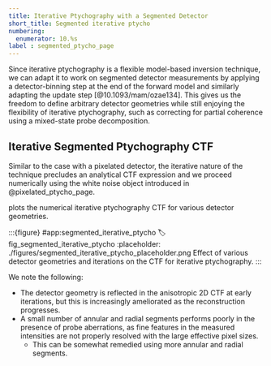 ```yaml
---
title: Iterative Ptychography with a Segmented Detector
short_title: Segmented iterative ptycho
numbering:
  enumerator: 10.%s
label : segmented_ptycho_page
---
```


Since iterative ptychography is a flexible model-based inversion technique, we can adapt it to work on segmented detector measurements by applying a detector-binning step at the end of the forward model and similarly adapting the update step [@10.1093/mam/ozae134].
This gives us the freedom to define arbitrary detector geometries while still enjoying the flexibility of iterative ptychography, such as correcting for partial coherence using a mixed-state probe decomposition.

## Iterative Segmented Ptychography CTF

Similar to the case with a pixelated detector, the iterative nature of the technique precludes an analytical CTF expression and we proceed numerically using the white noise object introduced in @pixelated_ptycho_page.

[](#fig_segmented_iterative_ptycho) plots the numerical iterative ptychography CTF for various detector geometries.

:::{figure} #app:segmented_iterative_ptycho
:label: fig_segmented_iterative_ptycho
:placeholder: ./figures/segmented_iterative_ptycho_placeholder.png
Effect of various detector geometries and iterations on the CTF for iterative ptychography.
:::

We note the following:

- The detector geometry is reflected in the anisotropic 2D CTF at early iterations, but this is increasingly ameliorated as the reconstruction progresses.
- A small number of annular and radial segments performs poorly in the presence of probe aberrations, as fine features in the measured intensities are not properly resolved with the large effective pixel sizes.
  - This can be somewhat remedied using more annular and radial segments.
  